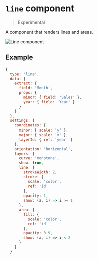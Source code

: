 # `line` component

> Experimental

A component that renders lines and areas.

![Line component](../../assets/line.png)

## Example

```js
{
  type: 'line',
  data: {
    extract: {
      field: 'Month',
      props: {
        minor: { field: 'Sales' },
        year: { field: 'Year' }
      }
    }
  },
  settings: {
    coordinates: {
      minor: { scale: 'y' },
      major: { scale: 'x' },
      layerId: { ref: 'year' } 
    },
    orientation: 'horizontal',
    layers: {
      curve: 'monotone',
      show: true,
      line: {
        strokeWidth: 2,
        stroke: {
          scale: 'color',
          ref: 'id' 
        },
        opacity: 1,
        show: (a, i) => i >= 1
      },
      area: {
        fill: {
          scale: 'color',
          ref: 'id'
        },
        opacity: 0.9,
        show: (a, i) => i < 2
      }
    }
  }
```
